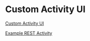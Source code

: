 # Custom Activity UI

[Custom Activity UI](https://developer.salesforce.com/docs/marketing/marketing-cloud/guide/custom-activity-ui.html)

[Example REST Activity](https://developer.salesforce.com/docs/marketing/marketing-cloud/guide/example-rest-activity.html#sample-response)
